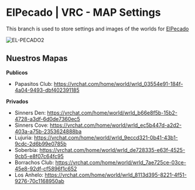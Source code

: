 # ElPecado | VRC - MAP Settings
This branch is used to store settings and images of the worlds for [ElPecado](discord.gg/xgXMskVCPB)

![EL-PECADO2](https://github.com/Super-Equipo-3D/VRC-Map-Settings/assets/25410859/dbf0c5d6-e2e6-4e03-a098-b377c26cdcff)

## Nuestros Mapas

**Publicos**
- Papasitos Club: <https://vrchat.com/home/world/wrld_03554e91-184f-4a04-9493-dbf402391185>

**Privados**
- Sinners Den: <https://vrchat.com/home/world/wrld_b66e8f5b-15b2-4728-a3df-6d0de7360ec5>
- Sinners Cove: <https://vrchat.com/home/world/wrld_ec5b447d-a2d2-403a-a75b-2353624888ba>
- Lujuria: <https://vrchat.com/home/world/wrld_9eccd321-0b41-43b1-9cdc-2d6b99e0785b>
- Soberbia: <https://vrchat.com/home/world/wrld_de728335-e63f-4525-9cb5-e8f07c64fc95>
- Borrachos Club: <https://vrchat.com/home/world/wrld_7ae725ce-03ce-45e8-92df-cf5896f1c652>
- Los Anhelo: <https://vrchat.com/home/world/wrld_8113d395-8221-4f51-9276-70c1168950ab>
